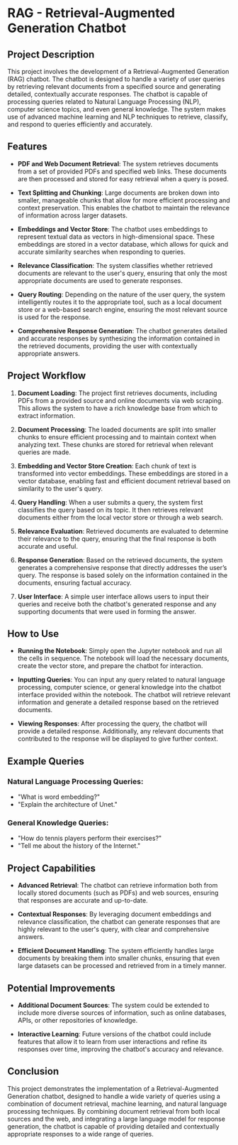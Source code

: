 # RAG - Retrieval-Augmented Generation Chatbot

## Project Description
This project involves the development of a Retrieval-Augmented Generation (RAG) chatbot. The chatbot is designed to handle a variety of user queries by retrieving relevant documents from a specified source and generating detailed, contextually accurate responses. The chatbot is capable of processing queries related to Natural Language Processing (NLP), computer science topics, and even general knowledge. The system makes use of advanced machine learning and NLP techniques to retrieve, classify, and respond to queries efficiently and accurately.

## Features
- **PDF and Web Document Retrieval**: The system retrieves documents from a set of provided PDFs and specified web links. These documents are then processed and stored for easy retrieval when a query is posed.

- **Text Splitting and Chunking**: Large documents are broken down into smaller, manageable chunks that allow for more efficient processing and context preservation. This enables the chatbot to maintain the relevance of information across larger datasets.

- **Embeddings and Vector Store**: The chatbot uses embeddings to represent textual data as vectors in high-dimensional space. These embeddings are stored in a vector database, which allows for quick and accurate similarity searches when responding to queries.

- **Relevance Classification**: The system classifies whether retrieved documents are relevant to the user's query, ensuring that only the most appropriate documents are used to generate responses.

- **Query Routing**: Depending on the nature of the user query, the system intelligently routes it to the appropriate tool, such as a local document store or a web-based search engine, ensuring the most relevant source is used for the response.

- **Comprehensive Response Generation**: The chatbot generates detailed and accurate responses by synthesizing the information contained in the retrieved documents, providing the user with contextually appropriate answers.

## Project Workflow
1. **Document Loading**: The project first retrieves documents, including PDFs from a provided source and online documents via web scraping. This allows the system to have a rich knowledge base from which to extract information.

2. **Document Processing**: The loaded documents are split into smaller chunks to ensure efficient processing and to maintain context when analyzing text. These chunks are stored for retrieval when relevant queries are made.

3. **Embedding and Vector Store Creation**: Each chunk of text is transformed into vector embeddings. These embeddings are stored in a vector database, enabling fast and efficient document retrieval based on similarity to the user's query.

4. **Query Handling**: When a user submits a query, the system first classifies the query based on its topic. It then retrieves relevant documents either from the local vector store or through a web search.

5. **Relevance Evaluation**: Retrieved documents are evaluated to determine their relevance to the query, ensuring that the final response is both accurate and useful.

6. **Response Generation**: Based on the retrieved documents, the system generates a comprehensive response that directly addresses the user’s query. The response is based solely on the information contained in the documents, ensuring factual accuracy.

7. **User Interface**: A simple user interface allows users to input their queries and receive both the chatbot's generated response and any supporting documents that were used in forming the answer.

## How to Use
- **Running the Notebook**: Simply open the Jupyter notebook and run all the cells in sequence. The notebook will load the necessary documents, create the vector store, and prepare the chatbot for interaction.

- **Inputting Queries**: You can input any query related to natural language processing, computer science, or general knowledge into the chatbot interface provided within the notebook. The chatbot will retrieve relevant information and generate a detailed response based on the retrieved documents.

- **Viewing Responses**: After processing the query, the chatbot will provide a detailed response. Additionally, any relevant documents that contributed to the response will be displayed to give further context.

## Example Queries

### Natural Language Processing Queries:
- "What is word embedding?"
- "Explain the architecture of Unet."

### General Knowledge Queries:
- "How do tennis players perform their exercises?"
- "Tell me about the history of the Internet."

## Project Capabilities
- **Advanced Retrieval**: The chatbot can retrieve information both from locally stored documents (such as PDFs) and web sources, ensuring that responses are accurate and up-to-date.

- **Contextual Responses**: By leveraging document embeddings and relevance classification, the chatbot can generate responses that are highly relevant to the user's query, with clear and comprehensive answers.

- **Efficient Document Handling**: The system efficiently handles large documents by breaking them into smaller chunks, ensuring that even large datasets can be processed and retrieved from in a timely manner.

## Potential Improvements
- **Additional Document Sources**: The system could be extended to include more diverse sources of information, such as online databases, APIs, or other repositories of knowledge.

- **Interactive Learning**: Future versions of the chatbot could include features that allow it to learn from user interactions and refine its responses over time, improving the chatbot's accuracy and relevance.

## Conclusion
This project demonstrates the implementation of a Retrieval-Augmented Generation chatbot, designed to handle a wide variety of queries using a combination of document retrieval, machine learning, and natural language processing techniques. By combining document retrieval from both local sources and the web, and integrating a large language model for response generation, the chatbot is capable of providing detailed and contextually appropriate responses to a wide range of queries.
